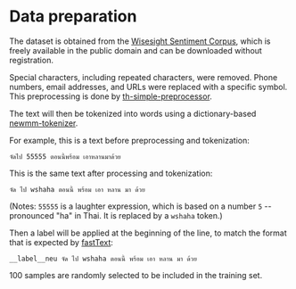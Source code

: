 # Data preparation

The dataset is obtained from the [Wisesight Sentiment Corpus][1], which is freely
available in the public domain and can be downloaded without registration.

Special characters, including repeated characters, were removed.
Phone numbers, email addresses, and URLs were replaced with a specific symbol.
This preprocessing is done by [th-simple-preprocessor][2].

The text will then be tokenized into words using a dictionary-based
[newmm-tokenizer][3].

For example, this is a text before preprocessing and tokenization:

```text
จัดไป 55555 ตอนนี้พร้อม เอาหลานมาด้วย
```

This is the same text after processing and tokenization:

```text
จัด ไป wshaha ตอนนี้ พร้อม เอา หลาน มา ด้วย
```

(Notes: `55555` is a laughter expression, which is based on a number `5` --
pronounced "ha" in Thai. It is replaced by a `wshaha` token.)

Then a label will be applied at the beginning of the line, to match the format
that is expected by [fastText][4]:

```text
__label__neu จัด ไป wshaha ตอนนี้ พร้อม เอา หลาน มา ด้วย
```

100 samples are randomly selected to be included in the training set.

[1]: https://github.com/PyThaiNLP/wisesight-sentiment/
[2]: https://pypi.org/project/th-simple-preprocessor/
[3]: https://pypi.org/project/newmm-tokenizer/
[4]: https://fasttext.cc/
